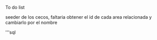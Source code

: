 To do list

seeder de los cecos, faltaria obtener el id de cada area relacionada y cambiarlo por el nombre

'''sql
